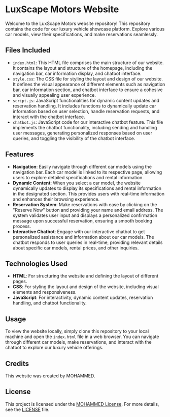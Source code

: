 # LuxScape Motors Website

Welcome to the LuxScape Motors website repository! This repository contains the code for our luxury vehicle showcase platform. Explore various car models, view their specifications, and make reservations seamlessly.

## Files Included

- `index.html`: This HTML file comprises the main structure of our website. It contains the layout and structure of the homepage, including the navigation bar, car information display, and chatbot interface.
- `style.css`: The CSS file for styling the layout and design of our website. It defines the visual appearance of different elements such as navigation bar, car information section, and chatbot interface to ensure a cohesive and visually appealing user experience.
- `script.js`: JavaScript functionalities for dynamic content updates and reservation handling. It includes functions to dynamically update car information based on user selection, handle reservation requests, and interact with the chatbot interface.
- `chatbot.js`: JavaScript code for our interactive chatbot feature. This file implements the chatbot functionality, including sending and handling user messages, generating personalized responses based on user queries, and toggling the visibility of the chatbot interface.

## Features

- **Navigation**: Easily navigate through different car models using the navigation bar. Each car model is linked to its respective page, allowing users to explore detailed specifications and rental information.
- **Dynamic Content**: When you select a car model, the website dynamically updates to display its specifications and rental information in the designated section. This provides users with real-time information and enhances their browsing experience.
- **Reservation System**: Make reservations with ease by clicking on the "Reserve Now" button and providing your name and email address. The system validates user input and displays a personalized confirmation message upon successful reservation, ensuring a smooth booking process.
- **Interactive Chatbot**: Engage with our interactive chatbot to get personalized assistance and information about our car models. The chatbot responds to user queries in real-time, providing relevant details about specific car models, rental prices, and other inquiries.

## Technologies Used

- **HTML**: For structuring the website and defining the layout of different pages.
- **CSS**: For styling the layout and design of the website, including visual elements and responsiveness.
- **JavaScript**: For interactivity, dynamic content updates, reservation handling, and chatbot functionality.

## Usage

To view the website locally, simply clone this repository to your local machine and open the `index.html` file in a web browser. You can navigate through different car models, make reservations, and interact with the chatbot to explore our luxury vehicle offerings.

## Credits

This website was created by MOHAMMED.

## License

This project is licensed under the [MOHAMMED License](https://github.com/tech-moh-logy/MOHAMMED-License/blob/main/LICENSE). For more details, see the [LICENSE](https://github.com/tech-moh-logy/MOHAMMED-License/blob/main/README.md) file.
